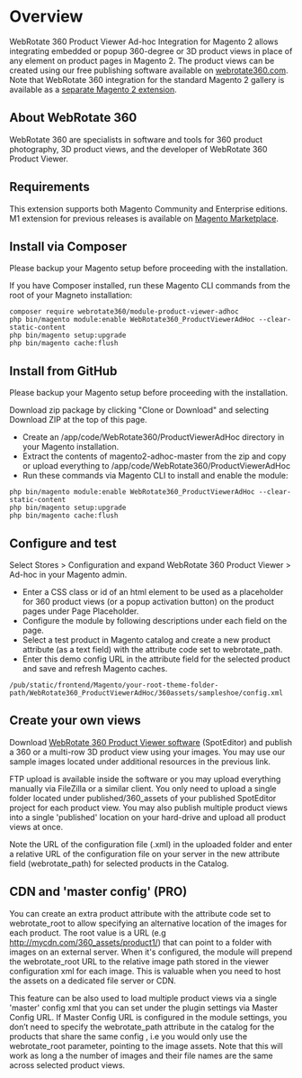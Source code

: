 # Overview

WebRotate 360 Product Viewer Ad-hoc Integration for Magento 2 allows integrating embedded or popup 360-degree or 3D product views in place of any element on product pages in Magento 2. The product views can be created using our free publishing software available on [webrotate360.com](http://www.webrotate360.com/products/webrotate-360-product-viewer.aspx). Note that WebRotate 360 integration for the standard Magento 2 gallery is available as a [separate Magento 2 extension](https://github.com/webrotate360/magento2-standard). 


## About WebRotate 360

WebRotate 360 are specialists in software and tools for 360 product photography, 3D product views, and the developer of WebRotate 360 Product Viewer.


## Requirements

This extension supports both Magento Community and Enterprise editions. M1 extension for previous releases is available on [Magento Marketplace](https://marketplace.magento.com/webrotate360-webrotate360-catalog.html).


## Install via Composer

Please backup your Magento setup before proceeding with the installation.

If you have Composer installed, run these Magento CLI commands from the root of your Magneto installation:
```shell
composer require webrotate360/module-product-viewer-adhoc
php bin/magento module:enable WebRotate360_ProductViewerAdHoc --clear-static-content 
php bin/magento setup:upgrade
php bin/magento cache:flush
```


## Install from GitHub

Please backup your Magento setup before proceeding with the installation.

Download zip package by clicking "Clone or Download" and selecting Download ZIP at the top of this page. 

 * Create an /app/code/WebRotate360/ProductViewerAdHoc directory in your Magento installation.
 * Extract the contents of magento2-adhoc-master from the zip and copy or upload everything to /app/code/WebRotate360/ProductViewerAdHoc
 * Run these commands via Magento CLI  to install and enable the module:
 
 ```shell
php bin/magento module:enable WebRotate360_ProductViewerAdHoc --clear-static-content  
php bin/magento setup:upgrade
php bin/magento cache:flush
```


## Configure and test

Select Stores > Configuration and expand WebRotate 360 Product Viewer > Ad-hoc in your Magento admin. 

* Enter a CSS class or id of an html element to be used as a placeholder for 360 product views (or a popup activation button) on the product pages under Page Placeholder.
* Configure the module by following descriptions under each field on the page.
* Select a test product in Magento catalog and create a new product attribute (as a text field) with the attribute code set to webrotate_path.
* Enter this demo config URL in the attribute field for the selected product and save and refresh Magento caches.

 ```shell
 /pub/static/frontend/Magento/your-root-theme-folder-path/WebRotate360_ProductViewerAdHoc/360assets/sampleshoe/config.xml
 ```


## Create your own views

Download [WebRotate 360 Product Viewer software](http://www.webrotate360.com/products/webrotate-360-product-viewer.aspx) (SpotEditor) and publish a 360 or a multi-row 3D product view using your images. You may use our sample images located under additional resources in the previous link.

FTP upload is available inside the software or you may upload everything manually via FileZilla or a similar client. You only need to upload a single folder located under published/360_assets of your published SpotEditor project for each product view. You may also publish multiple product views into a single 'published' location on your hard-drive and upload all product views at once.

Note the URL of the configuration file (.xml) in the uploaded folder and enter a relative URL of the configuration file on your server in the new attribute field (webrotate_path) for selected products in the Catalog.


## CDN and 'master config' (PRO)

You can create an extra product attribute with the attribute code set to webrotate_root to allow specifying an alternative location of the images for each product. The root value is a URL (e.g http://mycdn.com/360_assets/product1/) that can point to a folder with images on an external server. When it's configured, the module will prepend the webrotate_root URL to the relative image path stored in the viewer configuration xml for each image. This is valuable when you need to host the assets on a dedicated file server or CDN.

This feature can be also used to load multiple product views via a single 'master' config xml that you can set under the plugin settings via Master Config URL. If Master Config URL is configured in the module settings, you don’t need to specify the webrotate_path attribute in the catalog for the products that share the same config , i.e you would only use the webrotate_root parameter, pointing to the image assets. Note that this will work as long a the number of images and their file names are the same across selected product views. 
